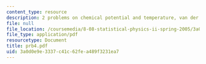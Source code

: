 ```yaml
---
content_type: resource
description: 2 problems on chemical potential and temperature, van der Waals equation.
file: null
file_location: /coursemedia/8-08-statistical-physics-ii-spring-2005/3a0d0e9e3337c41c62fea489f3231ea7_prb4.pdf
file_type: application/pdf
resourcetype: Document
title: prb4.pdf
uid: 3a0d0e9e-3337-c41c-62fe-a489f3231ea7
---
```

